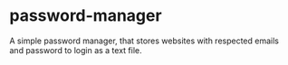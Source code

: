 # password-manager
A simple password manager, that stores websites with respected emails and password to login as a text file.
